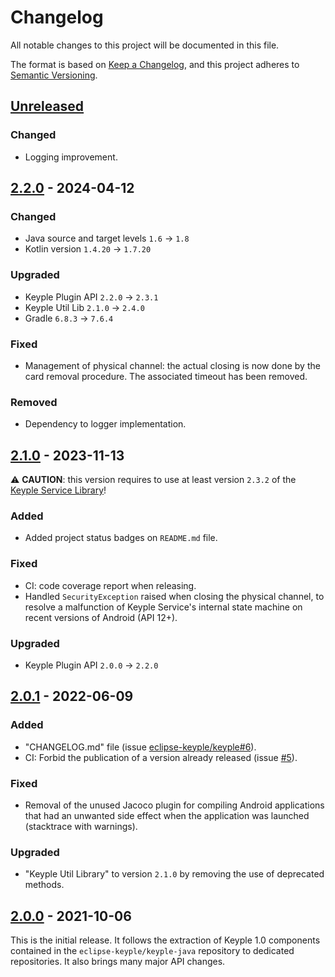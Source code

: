 # Changelog
All notable changes to this project will be documented in this file.

The format is based on [Keep a Changelog](https://keepachangelog.com/en/1.0.0/),
and this project adheres to [Semantic Versioning](https://semver.org/spec/v2.0.0.html).

## [Unreleased]
### Changed
- Logging improvement.

## [2.2.0] - 2024-04-12
### Changed
- Java source and target levels `1.6` -> `1.8`
- Kotlin version `1.4.20` -> `1.7.20`
### Upgraded
- Keyple Plugin API `2.2.0` -> `2.3.1`
- Keyple Util Lib `2.1.0` -> `2.4.0`
- Gradle `6.8.3` -> `7.6.4`
### Fixed
- Management of physical channel: the actual closing is now done by the card removal procedure. The associated timeout
  has been removed.
### Removed
- Dependency to logger implementation.

## [2.1.0] - 2023-11-13
:warning: **CAUTION**: this version requires to use at least version `2.3.2` of the
[Keyple Service Library](https://keyple.org/components-java/core/keyple-service-java-lib/)!
### Added
- Added project status badges on `README.md` file.
### Fixed
- CI: code coverage report when releasing.
- Handled `SecurityException` raised when closing the physical channel, to resolve a malfunction of Keyple Service's 
  internal state machine on recent versions of Android (API 12+).
### Upgraded
- Keyple Plugin API `2.0.0` -> `2.2.0`

## [2.0.1] - 2022-06-09
### Added
- "CHANGELOG.md" file (issue [eclipse-keyple/keyple#6]).
- CI: Forbid the publication of a version already released (issue [#5]).
### Fixed
- Removal of the unused Jacoco plugin for compiling Android applications that had an unwanted side effect when the application was launched (stacktrace with warnings).
### Upgraded
- "Keyple Util Library" to version `2.1.0` by removing the use of deprecated methods.

## [2.0.0] - 2021-10-06
This is the initial release.
It follows the extraction of Keyple 1.0 components contained in the `eclipse-keyple/keyple-java` repository to dedicated repositories.
It also brings many major API changes.

[unreleased]: https://github.com/eclipse-keyple/keyple-plugin-android-nfc-java-lib/compare/2.2.0...HEAD
[2.2.0]: https://github.com/eclipse-keyple/keyple-plugin-android-nfc-java-lib/compare/2.1.0...2.2.0
[2.1.0]: https://github.com/eclipse-keyple/keyple-plugin-android-nfc-java-lib/compare/2.0.1...2.1.0
[2.0.1]: https://github.com/eclipse-keyple/keyple-plugin-android-nfc-java-lib/compare/2.0.0...2.0.1
[2.0.0]: https://github.com/eclipse-keyple/keyple-plugin-android-nfc-java-lib/releases/tag/2.0.0

[#5]: https://github.com/eclipse-keyple/keyple-plugin-android-nfc-java-lib/issues/5

[eclipse-keyple/keyple#6]: https://github.com/eclipse-keyple/keyple/issues/6